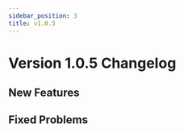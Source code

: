 ```yaml
---
sidebar_position: 3
title: v1.0.5
---
```


# Version 1.0.5 Changelog

## New Features

## Fixed Problems